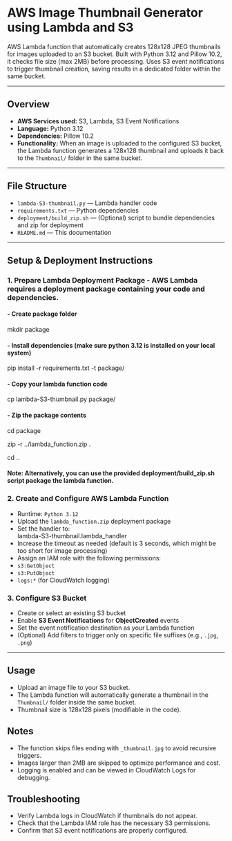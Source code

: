 # AWS Image Thumbnail Generator using Lambda and S3

AWS Lambda function that automatically creates 128x128 JPEG thumbnails for images uploaded to an S3 bucket. Built with Python 3.12 and Pillow 10.2, it checks file size (max 2MB) before processing. Uses S3 event notifications to trigger thumbnail creation, saving results in a dedicated folder within the same bucket.

---

## Overview

- **AWS Services used:** S3, Lambda, S3 Event Notifications
- **Language:** Python 3.12
- **Dependencies:** Pillow 10.2
- **Functionality:** When an image is uploaded to the configured S3 bucket, the Lambda function generates a 128x128 thumbnail and uploads it back to the `Thumbnail/` folder in the same bucket.

---

## File Structure

- `lambda-S3-thumbnail.py` — Lambda handler code
- `requirements.txt` — Python dependencies
- `deployment/build_zip.sh` — (Optional) script to bundle dependencies and zip for deployment
- `README.md` — This documentation

---

## Setup & Deployment Instructions

### 1. Prepare Lambda Deployment Package - AWS Lambda requires a deployment package containing your code and dependencies.

#### - Create package folder
mkdir package

#### - Install dependencies (make sure python 3.12 is installed on your local system)
pip install -r requirements.txt -t package/

#### - Copy your lambda function code
cp lambda-S3-thumbnail.py package/

#### - Zip the package contents
cd package

zip -r ../lambda_function.zip .

cd ..

#### Note: Alternatively, you can use the provided deployment/build_zip.sh script package the lambda function.


### 2. Create and Configure AWS Lambda Function
- Runtime: `Python 3.12`
- Upload the `lambda_function.zip` deployment package
- Set the handler to:  
  lambda-S3-thumbnail.lambda_handler    
- Increase the timeout as needed (default is 3 seconds, which might be too short for image processing)
- Assign an IAM role with the following permissions:
- `s3:GetObject`
- `s3:PutObject`
- `logs:*` (for CloudWatch logging)


### 3. **Configure S3 Bucket**

- Create or select an existing S3 bucket
- Enable **S3 Event Notifications** for **ObjectCreated** events
- Set the event notification destination as your Lambda function
- (Optional) Add filters to trigger only on specific file suffixes (e.g., `.jpg`, `.png`)

---

## Usage

- Upload an image file to your S3 bucket.
- The Lambda function will automatically generate a thumbnail in the `Thumbnail/` folder inside the same bucket.
- Thumbnail size is 128x128 pixels (modifiable in the code).

## Notes

- The function skips files ending with `_thumbnail.jpg` to avoid recursive triggers.
- Images larger than 2MB are skipped to optimize performance and cost.
- Logging is enabled and can be viewed in CloudWatch Logs for debugging.

## Troubleshooting

- Verify Lambda logs in CloudWatch if thumbnails do not appear.
- Check that the Lambda IAM role has the necessary S3 permissions.
- Confirm that S3 event notifications are properly configured.
